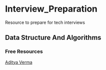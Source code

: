 # Interview_Preparation
Resource to prepare for tech interviews

## Data Structure And Algorithms

### Free Resources

[Aditya Verma](https://www.youtube.com/channel/UC5WO7o71wvxMxEtLRkPhiQQ)

